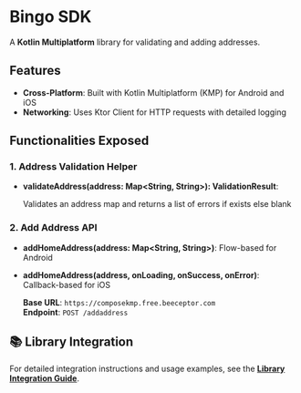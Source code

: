 # Bingo SDK

A **Kotlin Multiplatform** library for validating and adding addresses.

## Features

- **Cross-Platform**: Built with Kotlin Multiplatform (KMP) for Android and iOS
- **Networking**: Uses Ktor Client for HTTP requests with detailed logging

## Functionalities Exposed

### 1. Address Validation Helper

- **validateAddress(address: Map<String, String>): ValidationResult**:

  Validates an address map and returns a list of errors if exists else blank

### 2. Add Address API

- **addHomeAddress(address: Map<String, String>)**: Flow-based for Android
- **addHomeAddress(address, onLoading, onSuccess, onError)**: Callback-based for iOS

  **Base URL**: `https://composekmp.free.beeceptor.com`  
  **Endpoint**: `POST /addaddress`

## 📚 Library Integration

For detailed integration instructions and usage examples, see the [**Library Integration Guide**](LIBRARY_INTEGRATION.md).